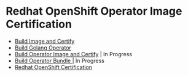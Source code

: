 # Redhat OpenShift Operator Image Certification

- [Build Image and Certify](https://github.com/Sherpa99/hcbt-dev-operators/blob/main/BuildContainerImage.md)<br>
- [Build Golang Operator](https://github.com/Sherpa99/hcbt-dev-operators/blob/main/BuildGolangOperator.md)</br>
- [Build Operator Image and Certify](https://github.com/Sherpa99/hcbt-dev-operators/blob/main/BuildOperatorImage.md) | In Progress <br>
- [Build Operator Bundle ](https://github.com/Sherpa99/hcbt-dev-operators/blob/main/BuildOperatorBundle.md) | In Progress <br>
- [Redhat OpenShift Certification](https://github.com/Sherpa99/hcbt-dev-operators/blob/main/RHOSCertification.md)

